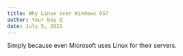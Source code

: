 ```yaml
---
title: Why Linux over Windows OS?
author: Your boy Q
date: July 5, 2021
---
```


Simply because even Microsoft uses Linux for their servers.